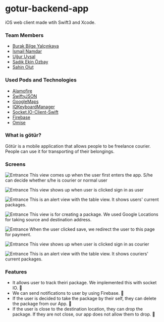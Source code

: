 # gotur-backend-app

iOS web client made wtih Swift3 and Xcode.

### Team Members
* [Burak Bilge Yalçınkaya](https://github.com/bbyalcinkaya)
* [İsmail Namdar](https://github.com/ismailnamdar)
* [Uğur Uysal](https://github.com/uguruysal0)
* [Sadık Ekin Özbay](https://github.com/sadikekin)
* [Şahin Olut](https://github.com/norveclibalikci)

### Used Pods and Technologies
* [Alamofire](https://github.com/Alamofire/Alamofire)
* [SwiftyJSON](https://github.com/SwiftyJSON/SwiftyJSON)
* [GoogleMaps](https://developers.google.com/maps/documentation/ios-sdk/)
* [IQKeyboardManager](https://github.com/hackiftekhar/IQKeyboardManager)
* [Socket.IO-Client-Swift](https://github.com/socketio/socket.io-client-swift)
* [Firebase](https://firebase.google.com)
* [Omise](https://github.com/omise/omise-ios)

### What is götür?
Götür is a mobile application that allows people to be freelance courier. People can use it for transporting of their belongings.

### Screens
![Entrance](/Images/Entrance.png)
This view comes up when the user first enters the app. S/he can decide whether s/he is courier or normal user

![Entrance](/Images/UserView.png)
This view shows up when user is clicked sign in as user

![Entrance](/Images/UserVieiw_MyPackets.png)
This is an alert view with the table view. It shows users' current packages.

![Entrance](/Images/UserView_CreatePackage.png)
This view is for creating a package. We used Google Locations for taking source and destination address.

![Entrance](/Images/UserView_Payment.png)
When the user clicked save, we redirect the user to this page for payment.

![Entrance](/Images/PackageVeiw.png)
This view shows up when user is clicked sign in as courier

![Entrance](/Images/PackageVeiw_MyPackages.png)
This is an alert view with the table view. It shows couriers' current packages.

### Features
* It allows user to track theiri package. We implemented this with socket IO. 🛵
* We can send notifications to user by using Firebase. 🎯
* If the user is decided to take the package by their self, they can delete the package from our App. 🤗
* If the user is close to the destination location, they can drop the package. If they are not close, our app does not allow them to drop. 👊
